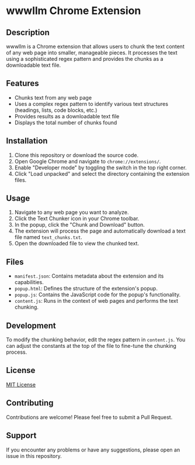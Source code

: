 # wwwllm Chrome Extension

## Description

wwwllm is a Chrome extension that allows users to chunk the text content of any web page into smaller, manageable pieces. It processes the text using a sophisticated regex pattern and provides the chunks as a downloadable text file.

## Features

- Chunks text from any web page
- Uses a complex regex pattern to identify various text structures (headings, lists, code blocks, etc.)
- Provides results as a downloadable text file
- Displays the total number of chunks found

## Installation

1. Clone this repository or download the source code.
2. Open Google Chrome and navigate to `chrome://extensions/`.
3. Enable "Developer mode" by toggling the switch in the top right corner.
4. Click "Load unpacked" and select the directory containing the extension files.

## Usage

1. Navigate to any web page you want to analyze.
2. Click the Text Chunker icon in your Chrome toolbar.
3. In the popup, click the "Chunk and Download" button.
4. The extension will process the page and automatically download a text file named `text_chunks.txt`.
5. Open the downloaded file to view the chunked text.

## Files

- `manifest.json`: Contains metadata about the extension and its capabilities.
- `popup.html`: Defines the structure of the extension's popup.
- `popup.js`: Contains the JavaScript code for the popup's functionality.
- `content.js`: Runs in the context of web pages and performs the text chunking.

## Development

To modify the chunking behavior, edit the regex pattern in `content.js`. You can adjust the constants at the top of the file to fine-tune the chunking process.

## License

[MIT License](https://opensource.org/licenses/MIT)

## Contributing

Contributions are welcome! Please feel free to submit a Pull Request.

## Support

If you encounter any problems or have any suggestions, please open an issue in this repository.
